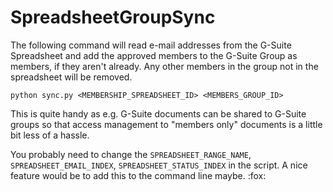 
# SpreadsheetGroupSync

The following command will read e-mail addresses from the G-Suite Spreadsheet and add the approved members to the G-Suite Group as members, if they aren't already. Any other members in the group not in the spreadsheet will be removed.

```
python sync.py <MEMBERSHIP_SPREADSHEET_ID> <MEMBERS_GROUP_ID>
```

This is quite handy as e.g. G-Suite documents can be shared to G-Suite groups so that access management to "members only" documents is a little bit less of a hassle.

You probably need to change the `SPREADSHEET_RANGE_NAME`, `SPREADSHEET_EMAIL_INDEX`, `SPREADSHEET_STATUS_INDEX` in the script. A nice feature would be to add this to the command line maybe. :fox:
